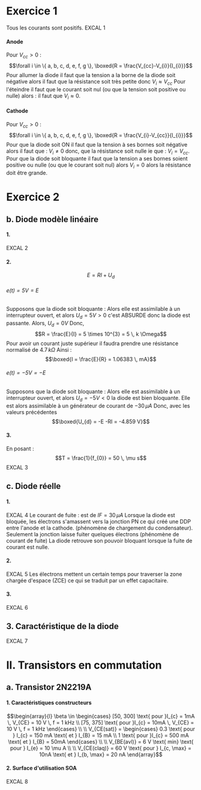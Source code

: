 # Exercice 1
Tous les courants sont positifs. 
EXCAL 1
#### Anode
Pour $V_{cc} >0$ :
$$\forall i \in \{ a, b, c, d, e, f, g \}, \boxed{R = \frac{V_{cc}-V_{i}}{I_{i}}}$$
Pour allumer la diode il faut que la tension a la borne de la diode soit négative alors il faut que la résistance soit très petite donc $V_{i} \approx V_{cc}$
Pour l'éteindre il faut que le courant soit nul (ou que la tension soit positive ou nulle) alors : il faut que $V_{i} \approx 0$.  

#### Cathode
Pour $V_{cc} >0$ :
$$\forall i \in \{ a, b, c, d, e, f, g \}, \boxed{R = \frac{V_{i}-V_{cc}}{I_{i}}}$$
Pour que la diode soit ON il faut que la tension à ses bornes soit négative alors il faut que : $V_{i} \neq 0$ donc, que la résistance soit nulle ie que : $V_{i} = V_{cc}$. 
Pour que la diode soit bloquante il faut que la tension a ses bornes soient positive ou nulle (ou que le courant soit nul) alors $V_{i} = 0$ alors la résistance doit être grande. 

# Exercice 2
## b. Diode modèle linéaire
#### 1.
EXCAL 2

#### 2.
$$E = RI + U_{d}$$
###### $e(t) = 5V = E$
Supposons que la diode soit bloquante : 
Alors elle est assimilable à un interrupteur ouvert, et alors $U_{d} = 5V > 0$ c'est ABSURDE donc la diode est passante. 
Alors, $U_{d} = 0V$
Donc, 
$$R = \frac{E}{I} =  5 \times 10^{3} = 5 \, k \Omega$$
Pour avoir un courant juste supérieur il faudra prendre une résistance normalisé de $4.7 \, k\Omega$
Ainsi : 
$$\boxed{I = \frac{E}{R} = 1.06383 \, mA}$$
###### $e(t) = -5V = -E$
Supposons que la diode soit bloquante : 
Alors elle est assimilable à un interrupteur ouvert, et alors $U_{d} = -5V < 0$ la diode est bien bloquante. 
Elle est alors assimilable à un générateur de courant de $-30 \, \mu A$
Donc, avec les valeurs précédentes
$$\boxed{U_{d} = -E -RI = -4.859 V}$$
#### 3.
En posant : 
$$T = \frac{1}{f_{0}} = 50 \, \mu s$$
EXCAL 3

## c. Diode réelle
#### 1.
EXCAL 4
Le courant de fuite : est de $IF = 30 \, \mu A$
Lorsque la diode est bloquée, les électrons s'amassent vers la jonction PN ce qui créé une DDP entre l'anode et la cathode. (phénomène de chargement du condensateur). Seulement la jonction laisse fuiter quelques électrons (phénomène de courant de fuite)
La diode retrouve son pouvoir bloquant lorsque la fuite de courant est nulle.


#### 2.
EXCAL 5
Les électrons mettent un certain temps pour traverser la zone chargée d'espace (ZCE) ce qui se traduit par un effet capacitaire. 

#### 3.
EXCAL 6

## 3. Caractéristique de la diode
EXCAL 7

# II. Transistors en commutation
## a. Transistor 2N2219A
#### 1. Caractéristiques constructeurs
$$\begin{array}{l}
\beta \in \begin{cases}
[50, 300] \text{ pour }I_{c} = 1mA \, V_{CE} = 10 V \, f = 1 kHz \\
[75, 375] \text{ pour }I_{c} = 10mA \, V_{CE} = 10 V \, f = 1 kHz
\end{cases} \\
 \\
V_{CE(sat)} = \begin{cases}
0.3 \text{ pour } I_{c} = 150 mA \text{ et } I_{B} = 15 mA \\
1 \text{ pour }I_{c} = 500 mA \text{ et } I_{B} = 50mA
\end{cases} \\ 
 \\
V_{BE(avl)} = 6 V \text{ min} \text{ pour } I_{e} = 10 \mu A \\
 \\
V_{CE(claq)} = 60 V \text{ pour } I_{c, \max} = 10nA \text{ et } I_{b, \max} = 20 nA
\end{array}$$

#### 2. Surface d'utilisation SOA
EXCAL 8
